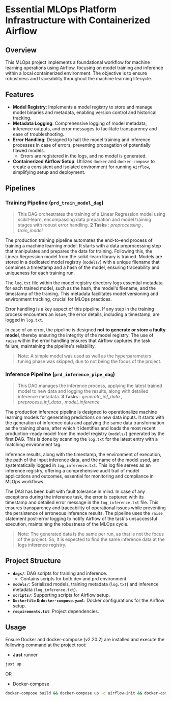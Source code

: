 # Essential MLOps Platform Infrastructure with Containerized Airflow

## Overview
This MLOps project implements a foundational workflow for machine learning operations using Airflow, focusing on model training and inference within a local containerized environment. The objective is to ensure robustness and traceability throughout the machine learning lifecycle.

## Features
- **Model Registry**: Implements a model registry to store and manage model binaries and metadata, enabling version control and historical tracking.
- **Metadata Logging**: Comprehensive logging of model metadata, inference outputs, and error messages to facilitate transparency and ease of troubleshooting.
- **Error Handling**: Designed to halt the model training and inference processes in case of errors, preventing propagation of potentially flawed models.
    - Errors are registered in the logs, and no model is generated. 
- **Containerized Airflow Setup**: Utilizes `docker` and `docker-compose` to create a consistent and isolated environment for running `Airflow`, simplifying setup and deployment.

## Pipelines

### Training Pipeline (`prd_train_model_dag`)
> This DAG orchestrates the training of a Linear Regression model using scikit-learn, encompassing data preparation and model training stages with robust error handling. **2 Tasks** : *preprocessing* , *train_model*

The production training pipeline automates the end-to-end process of training a machine learning model. It starts with a data preprocessing step that manipulates and prepares the data for training. Following this, the Linear Regression model from the scikit-learn library is trained. Models are stored in a dedicated model registry (`models/`) with a unique filename that combines a timestamp and a hash of the model, ensuring traceability and uniqueness for each training run.

The `log.txt` file within the model registry directory logs essential metadata for each trained model, such as the hash, the model's filename, and the timestamp of the training. This metadata facilitates model versioning and environment tracking, crucial for MLOps practices.

Error handling is a key aspect of this pipeline. If any step in the training process encounters an issue, the error details, including a timestamp, are logged in `log.txt`. 

In case of an error, the pipeline is designed **not to generate or store a faulty model**, thereby ensuring the integrity of the model registry. The use of `raise` within the error handling ensures that Airflow captures the task failure, maintaining the pipeline's reliability.

> Note: A simple model was used as well as the hyperparameters tuning phase was skipped, due to not being the focus of the project.

### Inference Pipeline (`prd_inference_pipe_dag`)
> This DAG manages the inference process, applying the latest trained model to new data and logging the results, along with detailed inference metadata. **3 Tasks** : *generate_inf_data* , *preprocess_inf_data* , *model_inference*

The production inference pipeline is designed to operationalize machine learning models for generating predictions on new data inputs. It starts with the generation of inference data and applying the same data transformation as the training phase, after which it identifies and loads the most recent production-ready model from the model registry (`models/`) generated by the first DAG. This is done by scanning the `log.txt` for the latest entry with a matching environment tag.

Inference results, along with the timestamp, the environment of execution, the path of the input inference data, and the name of the model used, are systematically logged in `log_inference.txt`. This log file serves as an inference registry, offering a comprehensive audit trail of model applications and outcomes, essential for monitoring and compliance in MLOps workflows.

The DAG has been built with fault tolerance in mind. In case of any exceptions during the inference task, the error is captured with its timestamp and detailed error message in the `log_inference.txt` file. This ensures transparency and traceability of operational issues while preventing the persistence of erroneous inference results. The pipeline uses the `raise` statement post-error logging to notify Airflow of the task's unsuccessful execution, maintaining the robustness of the MLOps cycle.

> Note: The generated data is the same per run, as that is not the focus of the project. So, it is expected to find the same inference data at the logs inference registry.

## Project Structure
- **`dags/`**: DAG scripts for training and inference. 
    - Contains scripts for both dev and prd environment.
- **`models/`**: Serialized models, training metadata (`log.txt`) and inference metadata (`log_inference.txt`).
- **`scripts/`**: Supporting scripts for Airflow setup.
- **`Dockerfile` & `docker-compose.yaml`**: Docker configurations for the Airflow setup.
- **`requirements.txt`**: Project dependencies.

## Usage
Ensure Docker and docker-compose (v2.20.2) are installed and execute the following command at the project root:

- **Just** runner
```bash
just up
```

OR

- Docker-compose 
```bash
docker-compose build && docker-compose up -d airflow-init && docker-compose up -d
```